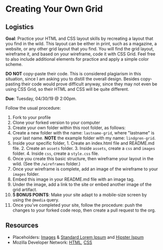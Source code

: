 # Creating Your Own Grid

## Logistics

**Goal**: Practice your HTML and CSS layout skills by recreating a layout that you find in the wild. This layout can be either in print, such as a magazine, a website, or any other grid layout that you find. You will find the grid layout, wireframe it, and based on your wireframe, code it with CSS Grid. Feel free to also include additional elements for practice and apply a simple color scheme.

**DO NOT** copy-paste their code. This is considered plagiarism in this situation, since I am asking you to distill the overall design. Besides copy-pasting their code would prove difficult anyway, since they may not even be using CSS Grid, so their HTML and CSS will be quite different.

**Due**: Tuesday, 04/30/19 @ 2:00pm.

Follow the usual procedure:

1. Fork to your profile
2. Clone your forked version to your computer
3. Create your own folder within this root folder, as follows:
  1. Create a new folder with the name: <code>lastname-grid</code>, where "lastname" is your last name. **NOTE** the example folder with my name: <code>lindgren-grid</code>.
  2. Inside your specific folder,
    1. Create an index.html file and README.md file.
    2. Create an <code>assets</code> folder.
    3. Inside <code>assets</code>, create a <code>css</code> and <code>images</code> folder.
    4. Inside <code>css</code>, create a <code>style.css</code> file.
4. Once you create this basic structure, then wireframe your layout in the wild. (See the <code>/wireframes</code> folder.)
5. Once your wireframe is complete, add an image of the wireframe to your <code>images</code> folder.
6. Embed this image in your README.md file with an image tag.
7. Under the image, add a link to the site or embed another image of the grid artifact.
8. **5 BONUS POINTS**: Make your site adapt to a mobile-size screen by using the <code>@media</code> query.
8. Once you've completed your site, follow the procedure: push the changes to your forked code reop, then create a pull request to the org.

## Resources

- Placeholders: <a href="https://placeholder.com/" target="_blank">Images</a> &amp; <a href="https://placeholder.com/text/lorem-ipsum/" target="_blank">Standard Lorem Ipsum</a> and <a href="https://hipsum.co/" target="_blank">Hipster Ispum</a>
- Mozilla Developer Network: <a href="https://developer.mozilla.org/en-US/docs/Web/HTML" target="_blank">HTML</a>, <a href="https://developer.mozilla.org/en-US/docs/Web/CSS" target="_blank">CSS</a>

